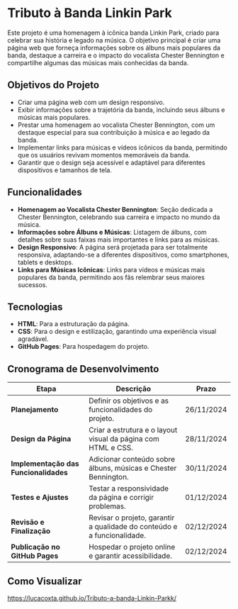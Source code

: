 # Tributo à Banda Linkin Park

Este projeto é uma homenagem à icônica banda Linkin Park, criado para celebrar sua história e legado na música. O objetivo principal é criar uma página web que forneça informações sobre os álbuns mais populares da banda, destaque a carreira e o impacto do vocalista Chester Bennington e compartilhe algumas das músicas mais conhecidas da banda.

## Objetivos do Projeto

- Criar uma página web com um design responsivo.
- Exibir informações sobre a trajetória da banda, incluindo seus álbuns e músicas mais populares.
- Prestar uma homenagem ao vocalista Chester Bennington, com um destaque especial para sua contribuição à música e ao legado da banda.
- Implementar links para músicas e vídeos icônicos da banda, permitindo que os usuários revivam momentos memoráveis da banda.
- Garantir que o design seja acessível e adaptável para diferentes dispositivos e tamanhos de tela.

## Funcionalidades

- **Homenagem ao Vocalista Chester Bennington**: Seção dedicada a Chester Bennington, celebrando sua carreira e impacto no mundo da música.
- **Informações sobre Álbuns e Músicas**: Listagem de álbuns, com detalhes sobre suas faixas mais importantes e links para as músicas.
- **Design Responsivo**: A página será projetada para ser totalmente responsiva, adaptando-se a diferentes dispositivos, como smartphones, tablets e desktops.
- **Links para Músicas Icônicas**: Links para vídeos e músicas mais populares da banda, permitindo aos fãs relembrar seus maiores sucessos.

## Tecnologias

- **HTML**: Para a estruturação da página.
- **CSS**: Para o design e estilização, garantindo uma experiência visual agradável.
- **GitHub Pages**: Para hospedagem do projeto.

## Cronograma de Desenvolvimento

| Etapa                     | Descrição                                                      | Prazo      |
|---------------------------|---------------------------------------------------------------|------------|
| **Planejamento**           | Definir os objetivos e as funcionalidades do projeto.          | 26/11/2024 |
| **Design da Página**      | Criar a estrutura e o layout visual da página com HTML e CSS.  | 28/11/2024 |
| **Implementação das Funcionalidades** | Adicionar conteúdo sobre álbuns, músicas e Chester Bennington. | 30/11/2024 |
| **Testes e Ajustes**      | Testar a responsividade da página e corrigir problemas.       | 01/12/2024 |
| **Revisão e Finalização** | Revisar o projeto, garantir a qualidade do conteúdo e a funcionalidade. | 02/12/2024 |
| **Publicação no GitHub Pages** | Hospedar o projeto online e garantir acessibilidade.          | 02/12/2024 |



## Como Visualizar
https://lucacoxta.github.io/Tributo-a-banda-Linkin-Parkk/
